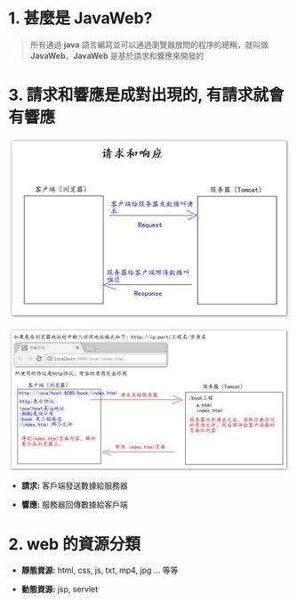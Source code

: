 # 1. 甚麼是 JavaWeb?
> 所有通過 **java** 語言編寫並可以通過瀏覽器放問的程序的總稱，就叫做 **JavaWeb**，**JavaWeb** 是基於請求和響應來開發的

# 3. 請求和響應是成對出現的, 有請求就會有響應
![](./images/請求和響應.png "")

![](./images/瀏覽器訪問服務器.png "")

- **請求:** 客戶端發送數據給服務器

- **響應:** 服務器回傳數據給客戶端

# 2. web 的資源分類
- **靜態資源:** html, css, js, txt, mp4, jpg ... 等等

- **動態資源:** jsp, servlet